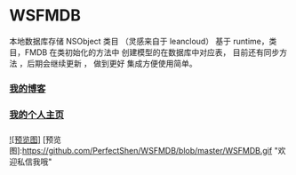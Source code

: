 # WSFMDB
本地数据库存储 NSObject 类目  （灵感来自于 leancloud）
基于 runtime，类目，FMDB  在类初始化的方法中 创建模型的在数据库中对应表， 目前还有同步方法 ，后期会继续更新 ， 做到更好
集成方便使用简单。

### [我的博客](http://www.cnblogs.com/Seeulater/ "欢迎私信我哦")

### [我的个人主页](http://perfectshen.github.io "欢迎交流讨论")


###
[![预览图]](http://www.cnblogs.com/Seeulater/)
[预览图]:https://github.com/PerfectShen/WSFMDB/blob/master/WSFMDB.gif "欢迎私信我哦"
